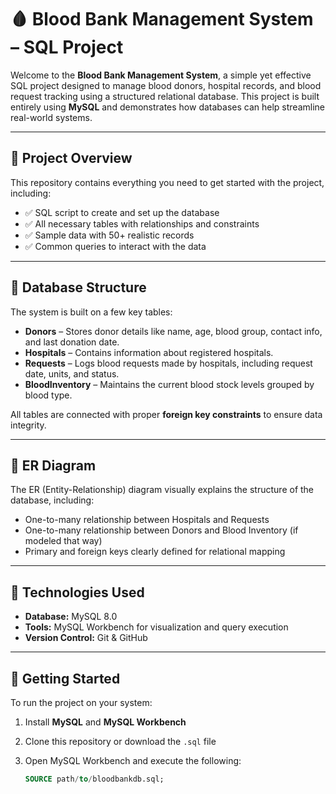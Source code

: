 # 🩸 Blood Bank Management System – SQL Project

Welcome to the **Blood Bank Management System**, a simple yet effective SQL project designed to manage blood donors, hospital records, and blood request tracking using a structured relational database. This project is built entirely using **MySQL** and demonstrates how databases can help streamline real-world systems.

---

## 📂 Project Overview

This repository contains everything you need to get started with the project, including:

* ✅ SQL script to create and set up the database
* ✅ All necessary tables with relationships and constraints
* ✅ Sample data with 50+ realistic records
* ✅ Common queries to interact with the data

---

## 🧱 Database Structure

The system is built on a few key tables:

* **Donors** – Stores donor details like name, age, blood group, contact info, and last donation date.
* **Hospitals** – Contains information about registered hospitals.
* **Requests** – Logs blood requests made by hospitals, including request date, units, and status.
* **BloodInventory** – Maintains the current blood stock levels grouped by blood type.

All tables are connected with proper **foreign key constraints** to ensure data integrity.

---

## 🧩 ER Diagram

The ER (Entity-Relationship) diagram visually explains the structure of the database, including:

* One-to-many relationship between Hospitals and Requests
* One-to-many relationship between Donors and Blood Inventory (if modeled that way)
* Primary and foreign keys clearly defined for relational mapping

---

## 🔧 Technologies Used

* **Database:** MySQL 8.0
* **Tools:** MySQL Workbench for visualization and query execution
* **Version Control:** Git & GitHub

---

## 🚀 Getting Started

To run the project on your system:

1. Install **MySQL** and **MySQL Workbench**
2. Clone this repository or download the `.sql` file
3. Open MySQL Workbench and execute the following:

   ```sql
   SOURCE path/to/bloodbankdb.sql;
   ```
